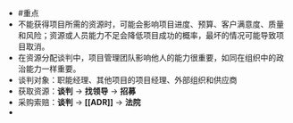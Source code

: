 - #重点
- 不能获得项目所需的资源时，可能会影响项目进度、预算、客户满意度、质量和风险；资源或人员能力不足会降低项目成功的概率，最坏的情况可能导致项目取消。
- 在资源分配谈判中，项目管理团队影响他人的能力很重要，如同在组织中的政治能力一样重要。
- 谈判对象：职能经理、其他项目的项目经理、外部组织和供应商
- 获取资源：**谈判** -> **找领导** -> **招募**
- 采购索赔：**谈判** -> **[[ADR]]** -> **法院**
-